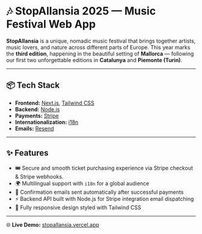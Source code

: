 # 🎶 StopAllansia 2025 — Music Festival Web App

**StopAllansia** is a unique, nomadic music festival that brings together artists, music lovers, and nature across different parts of Europe. This year marks the **third edition**, happening in the beautiful setting of **Mallorca** — following our first two unforgettable editions in **Catalunya** and **Piemonte (Turin)**.

---

## 📦 Tech Stack

- **Frontend:** [Next.js](https://nextjs.org/), [Tailwind CSS](https://tailwindcss.com/)
- **Backend:** [Node.js](https://nodejs.org/)
- **Payments:** [Stripe](https://stripe.com/)
- **Internationalization:** [i18n](https://react.i18next.com/)
- **Emails:** [Resend](https://resend.com/)

---

## ✨ Features

- 🎟️ Secure and smooth ticket purchasing experience via Stripe checkout & Stripe webhooks.
- 🌍 Multilingual support with `i18n` for a global audience
- 📩 Confirmation emails sent automatically after successful payments
- ⚡ Backend API built with Node.js for Stripe integration email dispatching
- 📱 Fully responsive design styled with Tailwind CSS

---

🌐 **Live Demo:** [stopallansia.vercel.app](https://stopallansia.vercel.app)
